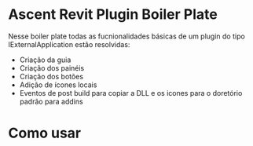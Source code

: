 # Ascent Revit Plugin Boiler Plate
Nesse boiler plate todas as fucnionalidades básicas de um plugin do tipo IExternalApplication estão resolvidas:
- Criação da guia
- Criação dos painéis
- Criação dos botões
- Adição de ícones locais
- Eventos de post build para copiar a DLL e os icones para o doretório padrão para addins

# Como usar
